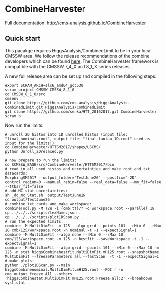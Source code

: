 # CombineHarvester

Full documentation: http://cms-analysis.github.io/CombineHarvester

## Quick start

This pacakge requires HiggsAnalysis/CombinedLimit to be in your local CMSSW area. We follow the release recommendations of the combine developers which can be found [here](https://cms-hcomb.gitbooks.io/combine/content/part1/#for-end-users-that-dont-need-to-commit-or-do-any-development). The CombineHarvester framework is  compatible with the CMSSW 7_4_X and 8_1_X series releases.

A new full release area can be set up and compiled in the following steps:

    export SCRAM_ARCH=slc6_amd64_gcc530
    scram project CMSSW CMSSW_8_1_0
    cd CMSSW_8_1_0/src
    cmsenv
    git clone https://github.com/cms-analysis/HiggsAnalysis-CombinedLimit.git HiggsAnalysis/CombinedLimit
    git clone https://github.com/senka/HTT_20162017.git CombineHarvester
    scram b


Now run the limits:

    # unroll 2D histos into 1D unrolled histos (input file: "final_nominal.root", output file: "final_tautau_1D.root" used as input for the limits!)
    cd CombineHarvester/HTTSM2017/shapes/USCMS/
    python Unroll_2Drelaxed.py

    # now prepare to run the limits:
    cd $CMSSW_BASE/src/CombineHarvester/HTTSM2017/bin
    # read in all used histos and uncertainties and make root and txt datacards:
    MorphingSM2017 --output_folder="TestJune26" --postfix="-2D" --control_region=0 --manual_rebin=false --real_data=false --mm_fit=false --ttbar_fit=false
    # add MC stat uncertainties:
    sh _do_mc_Stat.sh  output/TestJune26
    cd output/TestJune26
    # combine txt cards and make workspace:
    combineTool.py -M T2W -i {cmb,tt}/* -o workspace.root --parallel 18
    cp ../../../scripts/texName.json .
    cp ../../../scripts/plot1DScan.py .
    # run the expected limits:
    combine -M MultiDimFit -m 125 --algo grid --points 101 --rMin 0 --rMax 10 cmb/125/workspace.root -n nominal -t -1 --expectSignal=1
    combine -M MultiDimFit --algo none --rMin 0 --rMax 10 cmb/125/workspace.root -m 125 -n bestfit --saveWorkspace -t -1 --expectSignal=1
    combine -M MultiDimFit --algo grid --points 101 --rMin 0 --rMax 10 -m 125 -n stat higgsCombinebestfit.MultiDimFit.mH125.root --snapshotName MultiDimFit --freezeParameters all --fastScan  -t -1 --expectSignal=1
    # make plots:
    python ./plot1DScan.py --main higgsCombinenominal.MultiDimFit.mH125.root --POI r -o cms_output_freeze_All --others 'higgsCombinestat.MultiDimFit.mH125.root:Freeze all:2' --breakdown syst,stat


